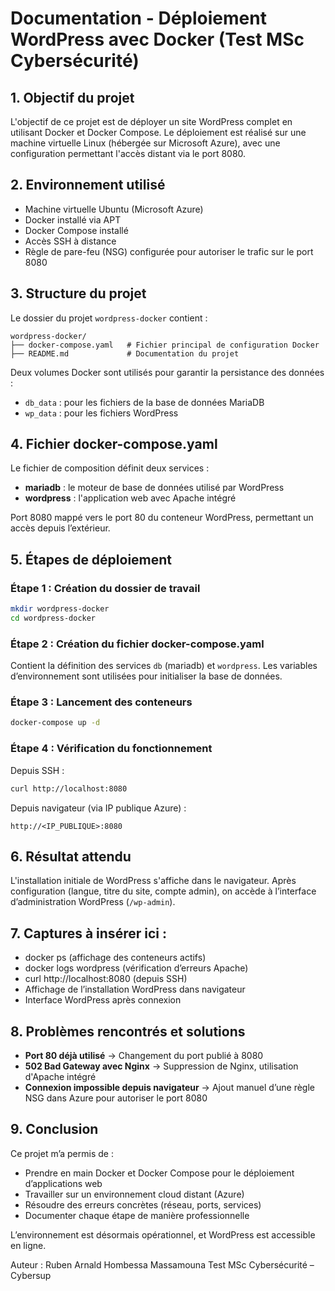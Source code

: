 # Documentation - Déploiement WordPress avec Docker (Test MSc Cybersécurité)

## 1. Objectif du projet
L'objectif de ce projet est de déployer un site WordPress complet en utilisant Docker et Docker Compose. Le déploiement est réalisé sur une machine virtuelle Linux (hébergée sur Microsoft Azure), avec une configuration permettant l'accès distant via le port 8080.

## 2. Environnement utilisé
- Machine virtuelle Ubuntu (Microsoft Azure)
- Docker installé via APT
- Docker Compose installé
- Accès SSH à distance
- Règle de pare-feu (NSG) configurée pour autoriser le trafic sur le port 8080

## 3. Structure du projet
Le dossier du projet `wordpress-docker` contient :

```
wordpress-docker/
├── docker-compose.yaml   # Fichier principal de configuration Docker
├── README.md             # Documentation du projet
```

Deux volumes Docker sont utilisés pour garantir la persistance des données :
- `db_data` : pour les fichiers de la base de données MariaDB
- `wp_data` : pour les fichiers WordPress

## 4. Fichier docker-compose.yaml
Le fichier de composition définit deux services :
- **mariadb** : le moteur de base de données utilisé par WordPress
- **wordpress** : l'application web avec Apache intégré

Port 8080 mappé vers le port 80 du conteneur WordPress, permettant un accès depuis l’extérieur.

## 5. Étapes de déploiement

### Étape 1 : Création du dossier de travail
```bash
mkdir wordpress-docker
cd wordpress-docker
```

### Étape 2 : Création du fichier docker-compose.yaml
Contient la définition des services `db` (mariadb) et `wordpress`. Les variables d’environnement sont utilisées pour initialiser la base de données.

### Étape 3 : Lancement des conteneurs
```bash
docker-compose up -d
```

### Étape 4 : Vérification du fonctionnement
Depuis SSH :
```bash
curl http://localhost:8080
```
Depuis navigateur (via IP publique Azure) :
```
http://<IP_PUBLIQUE>:8080
```

## 6. Résultat attendu
L'installation initiale de WordPress s'affiche dans le navigateur. Après configuration (langue, titre du site, compte admin), on accède à l’interface d’administration WordPress (`/wp-admin`).

## 7. Captures à insérer ici :
- docker ps (affichage des conteneurs actifs)
- docker logs wordpress (vérification d’erreurs Apache)
- curl http://localhost:8080 (depuis SSH)
- Affichage de l’installation WordPress dans navigateur
- Interface WordPress après connexion

## 8. Problèmes rencontrés et solutions
- **Port 80 déjà utilisé** → Changement du port publié à 8080
- **502 Bad Gateway avec Nginx** → Suppression de Nginx, utilisation d'Apache intégré
- **Connexion impossible depuis navigateur** → Ajout manuel d’une règle NSG dans Azure pour autoriser le port 8080

## 9. Conclusion
Ce projet m’a permis de :
- Prendre en main Docker et Docker Compose pour le déploiement d’applications web
- Travailler sur un environnement cloud distant (Azure)
- Résoudre des erreurs concrètes (réseau, ports, services)
- Documenter chaque étape de manière professionnelle

L’environnement est désormais opérationnel, et WordPress est accessible en ligne.

Auteur : Ruben Arnald Hombessa Massamouna
Test MSc Cybersécurité – Cybersup
